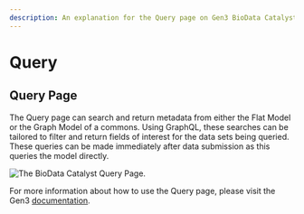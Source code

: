 ```yaml
---
description: An explanation for the Query page on Gen3 BioData Catalyst.
---
```


# Query

## Query Page

The Query page can search and return metadata from either the Flat Model or the Graph Model of a commons. Using GraphQL, these searches can be tailored to filter and return fields of interest for the data sets being queried. These queries can be made immediately after data submission as this queries the model directly.

![The BioData Catalyst Query Page.](../../.gitbook/assets/graphql_query.png)

For more information about how to use the Query page, please visit the Gen3 [documentation](https://gen3.org/resources/user/query-data/).



